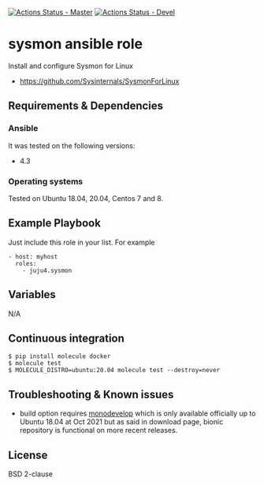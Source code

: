 [![Actions Status - Master](https://github.com/juju4/ansible-sysmon/workflows/AnsibleCI/badge.svg)](https://github.com/juju4/ansible-sysmon/actions?query=branch%3Amaster)
[![Actions Status - Devel](https://github.com/juju4/ansible-sysmon/workflows/AnsibleCI/badge.svg?branch=devel)](https://github.com/juju4/ansible-sysmon/actions?query=branch%3Adevel)

# sysmon ansible role

Install and configure Sysmon for Linux

* https://github.com/Sysinternals/SysmonForLinux

## Requirements & Dependencies

### Ansible
It was tested on the following versions:
 * 4.3

### Operating systems

Tested on Ubuntu 18.04, 20.04, Centos 7 and 8.

## Example Playbook

Just include this role in your list.
For example

```
- host: myhost
  roles:
    - juju4.sysmon
```

## Variables

N/A

## Continuous integration

```
$ pip install molecule docker
$ molecule test
$ MOLECULE_DISTRO=ubuntu:20.04 molecule test --destroy=never
```


## Troubleshooting & Known issues

* build option requires [monodevelop](https://www.monodevelop.com/download/) which is only available officially up to Ubuntu 18.04 at Oct 2021 but as said in download page, bionic repository is functional on more recent releases.

## License

BSD 2-clause
